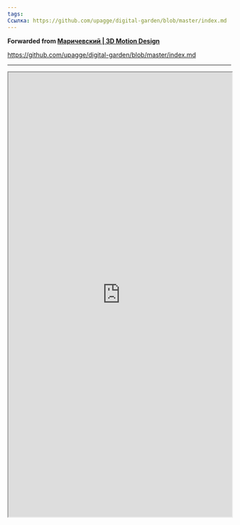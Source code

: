 ```yaml
---
tags:
Ссылка: https://github.com/upagge/digital-garden/blob/master/index.md
---
```

**Forwarded from [Маричевский | 3D Motion Design](https://t.me/marichevsky)**

https://github.com/upagge/digital-garden/blob/master/index.md

---

<iframe width="100%" height="1000" src="https://github.com/upagge/digital-garden/blob/master/index.md"></iframe>

